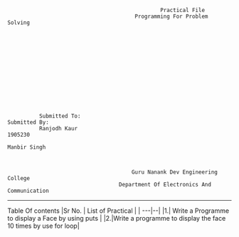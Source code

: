                                                    Practical File
                                            Programming For Problem Solving
                                                  
                                                  
                                                  
                                                  
                                                  
                                                  
                                                  
                                                  
                                                  
                                                  
                                                  
                                                  
                                                  
                                                  
              Submitted To:                                                                Submitted By:
              Ranjodh Kaur                                                                 1905230
                                                                                           Manbir Singh
                                                                                          
              
                                                  
                                           Guru Nanank Dev Engineering College 
                                       Department Of Electronics And Communication  
___
   Table Of contents
|Sr No. | List of Practical |
 | ---|--|
|1.| Write a Programme to display a Face by using puts |
 |2.|Write a programme to display the face 10 times by use for loop|
